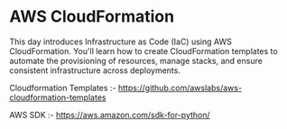 # AWS CloudFormation
This day introduces Infrastructure as Code (IaC) using AWS CloudFormation. You'll learn how to create CloudFormation templates to automate the provisioning of resources, manage stacks, and ensure consistent infrastructure across deployments.

 Cloudformation Templates  :-   https://github.com/awslabs/aws-cloudformation-templates

 AWS SDK :- https://aws.amazon.com/sdk-for-python/
